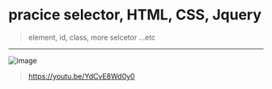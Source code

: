 # pracice selector, HTML, CSS, Jquery

> element, id, class, more selcetor ...etc

-----------------------------------------------------------------------------------------------------------------

![image](https://user-images.githubusercontent.com/48430781/73561716-d8bbe180-449c-11ea-94af-e48029f279d3.png)

> https://youtu.be/YdCvE8Wd0y0

